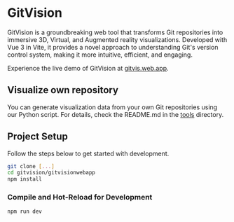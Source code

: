 # GitVision

GitVision is a groundbreaking web tool that transforms Git repositories into immersive 3D, Virtual, and Augmented reality visualizations. Developed with Vue 3 in Vite, it provides a novel approach to understanding Git's version control system, making it more intuitive, efficient, and engaging.

Experience the live demo of GitVision at [gitvis.web.app](https://gitvis.web.app).

## Visualize own repository
You can generate visualization data from your own Git repositories using our Python script. For details, check the README.md in the [tools]([./tools/README.md](https://github.com/GaspardIV/gitvision/edit/main/tool/README.md)) directory.

## Project Setup

Follow the steps below to get started with development.

```sh
git clone [...]
cd gitvision/gitvisionwebapp
npm install
```

### Compile and Hot-Reload for Development

```sh
npm run dev
```
